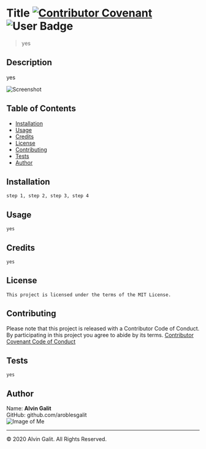 
# Title   [![Contributor Covenant](https://img.shields.io/badge/Contributor%20Covenant-v2.0%20adopted-ff69b4.svg)](code_of_conduct.md) ![User Badge](yes)
> yes    


## Description  
yes  

![Screenshot](yes)  


## Table of Contents  
* [Installation](#installation)
* [Usage](#usage)
* [Credits](#credits)
* [License](#license)
* [Contributing](#contributing)
* [Tests](#tests)
* [Author](#author)


## Installation  
    step 1, step 2, step 3, step 4


## Usage  
    yes


## Credits  
    yes


## License  
    This project is licensed under the terms of the MIT License.


## Contributing  
Please note that this project is released with a Contributor Code of Conduct. By participating in this project you agree to abide by its terms.
[Contributor Covenant Code of Conduct](https://www.contributor-covenant.org/version/2/0/code_of_conduct/)


## Tests  
    yes


## Author  
Name: __Alvin Galit__  
GitHub: github.com/aroblesgalit  
![Image of Me](https://avatars1.githubusercontent.com/u/38934010?v=4)


---
© 2020 Alvin Galit. All Rights Reserved.
